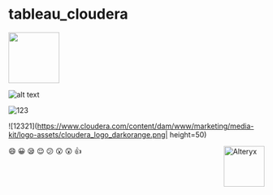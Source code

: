 # tableau_cloudera

<img src="https://www.cloudera.com/content/dam/www/marketing/media-kit/logo-assets/cloudera_logo_darkorange.png" height="100">








![alt text](https://www.absentdata.com/wp-content/uploads/2018/01/Tableau-logo.jpg )

![123](123123213https://www.cloudera.com/content/dam/www/marketing/media-kit/logo-assets/cloudera_logo_darkorange.png )

![12321](https://www.cloudera.com/content/dam/www/marketing/media-kit/logo-assets/cloudera_logo_darkorange.png| height=50)


<img align="right" src="https://www.cloudera.com/content/dam/www/marketing/media-kit/logo-assets/cloudera_logo_darkorange.png"  height="80" alt="Alteryx">

:smile: :grinning: :sleepy: :relieved: :confused: :open_mouth: :astonished: :thumbsup:
